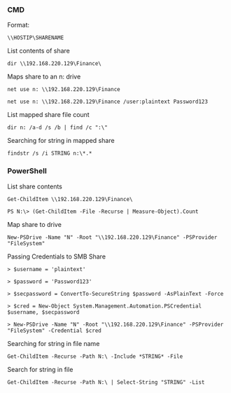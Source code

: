 
### CMD

Format:
```
\\HOSTIP\SHARENAME
```

List contents of share
```cmd-session
dir \\192.168.220.129\Finance\
```


Maps share to an n: drive
```cmd-session
net use n: \\192.168.220.129\Finance

net use n: \\192.168.220.129\Finance /user:plaintext Password123

```

List mapped share file count
```cmd-session
dir n: /a-d /s /b | find /c ":\"
```

Searching for string in mapped share
```cmd-session
findstr /s /i STRING n:\*.*
```


### PowerShell

List share contents
```powershell-session
Get-ChildItem \\192.168.220.129\Finance\
```
```powershell-session
PS N:\> (Get-ChildItem -File -Recurse | Measure-Object).Count
```

Map share to drive 
```powershell-session
New-PSDrive -Name "N" -Root "\\192.168.220.129\Finance" -PSProvider "FileSystem"
```

Passing Credentials to SMB Share
```powershell-session
> $username = 'plaintext'

> $password = 'Password123'

> $secpassword = ConvertTo-SecureString $password -AsPlainText -Force

> $cred = New-Object System.Management.Automation.PSCredential $username, $secpassword

> New-PSDrive -Name "N" -Root "\\192.168.220.129\Finance" -PSProvider "FileSystem" -Credential $cred
```

Searching for string in file name
```powershell-session
Get-ChildItem -Recurse -Path N:\ -Include *STRING* -File
```

Search for string in file 
```powershell-session
Get-ChildItem -Recurse -Path N:\ | Select-String "STRING" -List
```
